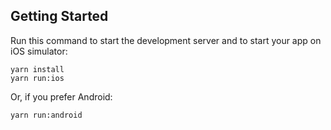 ## Getting Started

Run this command to start the development server and to start your app on iOS simulator:
```
yarn install
yarn run:ios
```

Or, if you prefer Android:
```
yarn run:android
```
